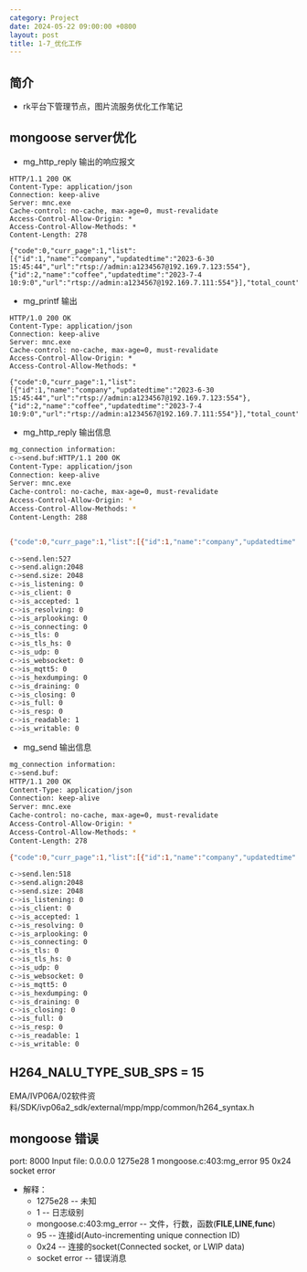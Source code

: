 ```yaml
---
category: Project
date: 2024-05-22 09:00:00 +0800
layout: post
title: 1-7_优化工作
---
```

## 简介

+ rk平台下管理节点，图片流服务优化工作笔记

## mongoose server优化

+ mg_http_reply 输出的响应报文
```
HTTP/1.1 200 OK
Content-Type: application/json
Connection: keep-alive
Server: mnc.exe
Cache-control: no-cache, max-age=0, must-revalidate
Access-Control-Allow-Origin: *
Access-Control-Allow-Methods: *
Content-Length: 278        

{"code":0,"curr_page":1,"list":[{"id":1,"name":"company","updatedtime":"2023-6-30 15:45:44","url":"rtsp://admin:a1234567@192.169.7.123:554"},{"id":2,"name":"coffee","updatedtime":"2023-7-4 10:9:0","url":"rtsp://admin:a1234567@192.169.7.111:554"}],"total_count":2,"total_page":1}
```

+ mg_printf 输出
```
HTTP/1.0 200 OK
Content-Type: application/json
Connection: keep-alive
Server: mnc.exe
Cache-control: no-cache, max-age=0, must-revalidate
Access-Control-Allow-Origin: *
Access-Control-Allow-Methods: *

{"code":0,"curr_page":1,"list":[{"id":1,"name":"company","updatedtime":"2023-6-30 15:45:44","url":"rtsp://admin:a1234567@192.169.7.123:554"},{"id":2,"name":"coffee","updatedtime":"2023-7-4 10:9:0","url":"rtsp://admin:a1234567@192.169.7.111:554"}],"total_count":2,"total_page":1}
```

+ mg_http_reply 输出信息
```bash 
mg_connection information: 
c->send.buf:HTTP/1.1 200 OK
Content-Type: application/json
Connection: keep-alive
Server: mnc.exe
Cache-control: no-cache, max-age=0, must-revalidate
Access-Control-Allow-Origin: *
Access-Control-Allow-Methods: *
Content-Length: 288        


{"code":0,"curr_page":1,"list":[{"id":1,"name":"company","updatedtime":"2023-6-30 15:45:44","url":"rtsp://admin:a1234567@192.169.7.123:554"},{"id":2,"name":"coffee","updatedtime":"2023-7-4 10:9:0","url":"rtsp://admin:a1234567@192.169.7.111:554"}],"total_count":2,"total_page":1}
        
c->send.len:527
c->send.align:2048
c->send.size: 2048
c->is_listening: 0
c->is_client: 0
c->is_accepted: 1
c->is_resolving: 0
c->is_arplooking: 0
c->is_connecting: 0
c->is_tls: 0
c->is_tls_hs: 0
c->is_udp: 0
c->is_websocket: 0
c->is_mqtt5: 0
c->is_hexdumping: 0
c->is_draining: 0
c->is_closing: 0
c->is_full: 0
c->is_resp: 0
c->is_readable: 1
c->is_writable: 0
```

+ mg_send 输出信息
```bash 
mg_connection information: 
c->send.buf:
HTTP/1.1 200 OK
Content-Type: application/json
Connection: keep-alive
Server: mnc.exe
Cache-control: no-cache, max-age=0, must-revalidate
Access-Control-Allow-Origin: *
Access-Control-Allow-Methods: *
Content-Length: 278        

{"code":0,"curr_page":1,"list":[{"id":1,"name":"company","updatedtime":"2023-6-30 15:45:44","url":"rtsp://admin:a1234567@192.169.7.123:554"},{"id":2,"name":"coffee","updatedtime":"2023-7-4 10:9:0","url":"rtsp://admin:a1234567@192.169.7.111:554"}],"total_count":2,"total_page":1}
        
c->send.len:518
c->send.align:2048
c->send.size: 2048
c->is_listening: 0
c->is_client: 0
c->is_accepted: 1
c->is_resolving: 0
c->is_arplooking: 0
c->is_connecting: 0
c->is_tls: 0
c->is_tls_hs: 0
c->is_udp: 0
c->is_websocket: 0
c->is_mqtt5: 0
c->is_hexdumping: 0
c->is_draining: 0
c->is_closing: 0
c->is_full: 0
c->is_resp: 0
c->is_readable: 1
c->is_writable: 0
```

## H264_NALU_TYPE_SUB_SPS          = 15

EMA/IVP06A/02软件资料/SDK/ivp06a2_sdk/external/mpp/mpp/common/h264_syntax.h

## mongoose 错误

port: 8000
Input file: 0.0.0.0
1275e28 1 mongoose.c:403:mg_error       95 0x24 socket error

+ 解释：
  + 1275e28  -- 未知
  + 1 -- 日志级别
  + mongoose.c:403:mg_error -- 文件，行数，函数(__FILE__,__LINE__,__func__)
  + 95 -- 连接id(Auto-incrementing unique connection ID)
  + 0x24 -- 连接的socket(Connected socket, or LWIP data)
  + socket error -- 错误消息